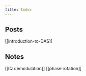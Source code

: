 ```yaml
---
title: Index
---
```


## Posts
[[introduction-to-DAS]]

## Notes
[[IQ demodulation]]
[[phase rotation]]
